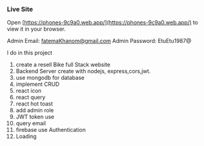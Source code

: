 ### Live Site

Open [https://phones-9c9a0.web.app/](https://phones-9c9a0.web.app/) to view it in your browser.


Admin Email: fatemaKhanom@gmail.com
Admin Password: EtuEtu1987@



I do in this project

1. create a resell Bike  full Stack website
2. Backend Server create with nodejs, express,cors,jwt.
3. use mongodb for database
4. implement CRUD 
5. react icon
6. react query
7. react hot toast
8. add admin role
9. JWT token use
8. query email
9. firebase use Authentication
10. Loading